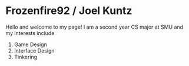 Frozenfire92 / Joel Kuntz
======

Hello and welcome to my page! I am a second year CS major at SMU and my interests include

1. Game Design
2. Interface Design
3. Tinkering
